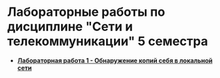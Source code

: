 # Лабораторные работы по дисциплине "Сети и телекоммуникации" 5 семестра

- **[Лабораторная работа 1 - Обнаружение копий себя в локальной сети](https://github.com/ykhdr/Network-Technologies/tree/master/second/self-copies)**
